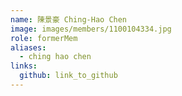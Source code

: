 ```yaml
---
name: 陳景豪 Ching-Hao Chen 
image: images/members/1100104334.jpg 
role: formerMem
aliases:
  - ching hao chen
links:
  github: link_to_github 
---
```

